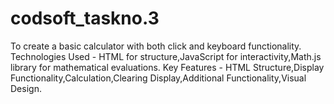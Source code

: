 # codsoft_taskno.3
To create a basic calculator with both click and keyboard functionality. Technologies Used - HTML for structure,JavaScript for interactivity,Math.js library for mathematical evaluations. Key Features - HTML Structure,Display Functionality,Calculation,Clearing Display,Additional Functionality,Visual Design.
